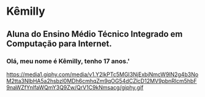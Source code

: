 # Kêmilly
## Aluna do Ensino Médio Técnico Integrado em Computação para Internet.
### Olá, meu nome é Kêmilly, tenho 17 anos.' 
https://media1.giphy.com/media/v1.Y2lkPTc5MGI3NjExbjNmcW9lN2g4b3NoM2tta3NlbHA5a2hsbzl0MDh6cmhqZm9qOG54dCZlcD12MV9pbnRlcm5hbF9naWZfYnlfaWQmY3Q9Zw/QrV1C9kNmsacg/giphy.gif

